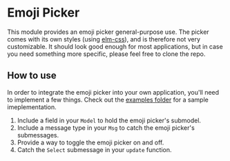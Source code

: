 # Emoji Picker

This module provides an emoji picker general-purpose use. The picker comes with its own styles (using [elm-css](https://package.elm-lang.org/packages/rtfeldman/elm-css/latest/Css)), and is therefore not very customizable. It should look good enough for most applications, but in case you need something more specific, please feel free to clone the repo.

## How to use

In order to integrate the emoji picker into your own application, you'll need to implement a few things. Check out the [examples folder]() for a sample imeplementation.

1. Include a field in your `Model` to hold the emoji picker's submodel.
2. Include a message type in your `Msg` to catch the emoji picker's submessages.
3. Provide a way to toggle the emoji picker on and off.
4. Catch the `Select` submessage in your `update` function.
